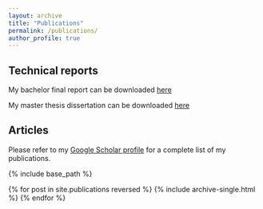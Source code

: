 ```yaml
---
layout: archive
title: "Publications"
permalink: /publications/
author_profile: true
---
```


## Technical reports

My bachelor final report can be downloaded [here](http://hharcolezi.github.io/files/2017_UNEMAT_Final_Work.pdf)

My master thesis dissertation can be downloaded [here](http://hharcolezi.github.io/files/2019_UNESP_Master_thesis_compressed.pdf)

## Articles

Please refer to my [Google Scholar profile](https://scholar.google.com/citations?hl=en&user=VJgSocwAAAAJ) for a complete list of my publications.

{% include base_path %}

{% for post in site.publications reversed %}
  {% include archive-single.html %}
{% endfor %}
